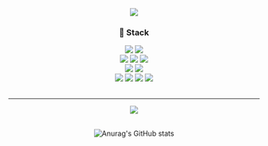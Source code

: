 <div align=center>
<img src="https://capsule-render.vercel.app/api?type=waving&color=auto&height=300&section=header&text=Rinwoo&fontSize=90" />
</div>

<div align=center>
	<h3>📌 Stack </h3>
</div>
<div align="center">
    <img src="https://img.shields.io/badge/HTML-E34F26?style=for-the-badge&logo=HTML5&logoColor=white">
    <img src="https://img.shields.io/badge/CSS-1572B6?style=for-the-badge&logo=CSS3&logoColor=white">
    <br>
    <img src="https://img.shields.io/badge/Python-3776AB?style=for-the-badge&logo=Python&logoColor=white">
    <img src="https://img.shields.io/badge/JavaScript-F7DF1E?style=for-the-badge&logo=JavaScript&logoColor=black">
    <img src="https://img.shields.io/badge/MySQL-4479A1?style=for-the-badge&logo=MySQL&logoColor=white">
    <br>
    <img src="https://img.shields.io/badge/Django-092E20?style=for-the-badge&logo=Django&logoColor=white">
    <img src="https://img.shields.io/badge/Docker-00BFFF?style=for-the-badge&logo=Docker&logoColor=white">
    <br>
    <img src="https://img.shields.io/badge/AWS-232F3E?style=for-the-badge&logo=AmazonAWS&logoColor=white">
    <img src="https://img.shields.io/badge/NGINX-009639?style=for-the-badge&logo=Nginx&logoColor=white">
    <img src="https://img.shields.io/badge/Gunicorn-499848?style=for-the-badge&logo=Gunicorn&logoColor=white">
    <img src="https://img.shields.io/badge/GitHub-181717?style=for-the-badge&logo=Github&logoColor=white">
    <br>
</div>
<br>
<hr>
<div align=center>
<img src="https://github-readme-stats.vercel.app/api/top-langs/?username=sds7629&layout=compact">
<br>
<br>
	
![Anurag's GitHub stats](https://github-readme-stats.vercel.app/api?username=sds7629&show_icons=true&theme=radical)
</div>

